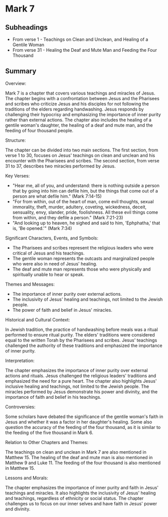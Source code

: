 # Mark 7

## Subheadings

* From verse 1 - Teachings on Clean and Unclean, and Healing of a Gentile Woman
* From verse 31 - Healing the Deaf and Mute Man and Feeding the Four Thousand

## Summary

Overview:

Mark 7 is a chapter that covers various teachings and miracles of Jesus. The chapter begins with a confrontation between Jesus and the Pharisees and scribes who criticize Jesus and his disciples for not following the traditions of the elders regarding handwashing. Jesus responds by challenging their hypocrisy and emphasizing the importance of inner purity rather than external actions. The chapter also includes the healing of a gentile woman's daughter, the healing of a deaf and mute man, and the feeding of four thousand people.

Structure:

The chapter can be divided into two main sections. The first section, from verse 1 to 30, focuses on Jesus' teachings on clean and unclean and his encounter with the Pharisees and scribes. The second section, from verse 31 to 37, describes two miracles performed by Jesus.

Key Verses:

- "Hear me, all of you, and understand: there is nothing outside a person that by going into him can defile him, but the things that come out of a person are what defile him." (Mark 7:14-15)
- "For from within, out of the heart of man, come evil thoughts, sexual immorality, theft, murder, adultery, coveting, wickedness, deceit, sensuality, envy, slander, pride, foolishness. All these evil things come from within, and they defile a person." (Mark 7:21-23)
- "And looking up to heaven, he sighed and said to him, 'Ephphatha,' that is, 'Be opened.'" (Mark 7:34)

Significant Characters, Events, and Symbols:

- The Pharisees and scribes represent the religious leaders who were critical of Jesus and his teachings.
- The gentile woman represents the outcasts and marginalized people who were also in need of Jesus' healing.
- The deaf and mute man represents those who were physically and spiritually unable to hear or speak.

Themes and Messages:

- The importance of inner purity over external actions.
- The inclusivity of Jesus' healing and teachings, not limited to the Jewish people.
- The power of faith and belief in Jesus' miracles.

Historical and Cultural Context:

In Jewish tradition, the practice of handwashing before meals was a ritual performed to ensure ritual purity. The elders' traditions were considered equal to the written Torah by the Pharisees and scribes. Jesus' teachings challenged the authority of these traditions and emphasized the importance of inner purity.

Interpretation:

The chapter emphasizes the importance of inner purity over external actions and rituals. Jesus challenged the religious leaders' traditions and emphasized the need for a pure heart. The chapter also highlights Jesus' inclusive healing and teachings, not limited to the Jewish people. The miracles performed by Jesus demonstrate his power and divinity, and the importance of faith and belief in his teachings.

Controversies:

Some scholars have debated the significance of the gentile woman's faith in Jesus and whether it was a factor in her daughter's healing. Some also question the accuracy of the feeding of the four thousand, as it is similar to the feeding of the five thousand in Mark 6.

Relation to Other Chapters and Themes:

The teachings on clean and unclean in Mark 7 are also mentioned in Matthew 15. The healing of the deaf and mute man is also mentioned in Matthew 9 and Luke 11. The feeding of the four thousand is also mentioned in Matthew 15.

Lessons and Morals:

The chapter emphasizes the importance of inner purity and faith in Jesus' teachings and miracles. It also highlights the inclusivity of Jesus' healing and teachings, regardless of ethnicity or social status. The chapter challenges us to focus on our inner selves and have faith in Jesus' power and divinity.